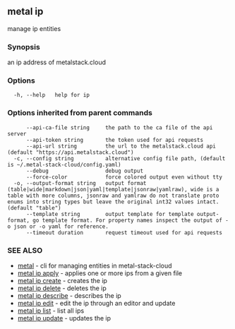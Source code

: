 ## metal ip

manage ip entities

### Synopsis

an ip address of metalstack.cloud

### Options

```
  -h, --help   help for ip
```

### Options inherited from parent commands

```
      --api-ca-file string     the path to the ca file of the api server
      --api-token string       the token used for api requests
      --api-url string         the url to the metalstack.cloud api (default "https://api.metalstack.cloud")
  -c, --config string          alternative config file path, (default is ~/.metal-stack-cloud/config.yaml)
      --debug                  debug output
      --force-color            force colored output even without tty
  -o, --output-format string   output format (table|wide|markdown|json|yaml|template|jsonraw|yamlraw), wide is a table with more columns, jsonraw and yamlraw do not translate proto enums into string types but leave the original int32 values intact. (default "table")
      --template string        output template for template output-format, go template format. For property names inspect the output of -o json or -o yaml for reference.
      --timeout duration       request timeout used for api requests
```

### SEE ALSO

* [metal](metal.md)	 - cli for managing entities in metal-stack-cloud
* [metal ip apply](metal_ip_apply.md)	 - applies one or more ips from a given file
* [metal ip create](metal_ip_create.md)	 - creates the ip
* [metal ip delete](metal_ip_delete.md)	 - deletes the ip
* [metal ip describe](metal_ip_describe.md)	 - describes the ip
* [metal ip edit](metal_ip_edit.md)	 - edit the ip through an editor and update
* [metal ip list](metal_ip_list.md)	 - list all ips
* [metal ip update](metal_ip_update.md)	 - updates the ip

